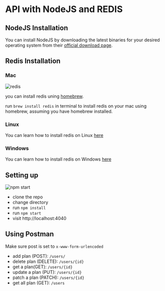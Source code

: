 # API with NodeJS and REDIS
## NodeJS Installation
You can install NodeJS by downloading the latest binaries for your desired operating system from their [official download page](https://nodejs.org/en/download/current/).

## Redis Installation

### Mac
![redis](https://res.cloudinary.com/ichtrojan/image/upload/v1535585936/Screenshot_2018-08-30_at_12.38.41_AM_rvrkp5.png)

you can install redis uning [homebrew](http://brew.sh).

run `brew install redis` in terminal to install redis on your mac using homebrew, assuming you have homebrew installed.

### Linux

You can learn how to install redis on Linux [here](https://community.pivotal.io/s/article/How-to-install-and-use-Redis-on-Linux)

### Windows

You can learn how to install redis on Windows [here](https://redislabs.com/ebook/appendix-a/a-3-installing-on-windows/a-3-2-installing-redis-on-window/)

## Setting up

![npm start](https://res.cloudinary.com/ichtrojan/image/upload/v1535585500/Screenshot_2018-08-30_at_12.31.20_AM_vluh0e.png)

* clone the repo
* change directory
* run `npm install`
* run `npm start`
* visit http://localhost:4040


## Using Postman
Make sure post is set to `x-www-form-urlencoded`
* add plan (POST): `/users/`
* delete plan (DELETE): `/users/{id}`
* get a plan(GET): `/users/{id}`
* update a plan (PUT): `/users/{id}`
* patch a plan (PATCH): `/users/{id}`
* get all plan (GET): `/users`
